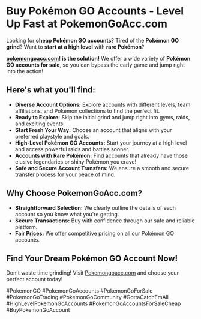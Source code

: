 # Buy Pokémon GO Accounts - Level Up Fast at PokemonGoAcc.com

Looking for **cheap Pokémon GO accounts**?  Tired of the **Pokémon GO grind**?  Want to **start at a high level** with **rare Pokémon**?  

**[pokemongoacc.com](https://www.pogoacc.com)! is the solution!** We offer a wide variety of **Pokémon GO accounts for sale**, so you can bypass the early game and jump right into the action! 

## Here's what you'll find:

* **Diverse Account Options:** Explore accounts with different levels, team affiliations, and Pokémon collections to find the perfect fit.
* **Ready to Explore:** Skip the initial grind and jump right into gyms, raids, and exciting events! 
* **Start Fresh Your Way:** Choose an account that aligns with your preferred playstyle and goals.
* **High-Level Pokémon GO Accounts:** Start your journey at a high level and access powerful raids and battles sooner.
* **Accounts with Rare Pokémon:** Find accounts that already have those elusive legendaries or shiny Pokémon you crave!
* **Safe and Secure Account Transfers:** We ensure a smooth and secure transfer process for your peace of mind. 

## Why Choose PokemonGoAcc.com?

* **Straightforward Selection:** We clearly outline the details of each account so you know what you're getting. 
* **Secure Transactions:** Buy with confidence through our safe and reliable platform. 
* **Fair Prices:** We offer competitive pricing on all our Pokémon GO accounts.

## Find Your Dream Pokémon GO Account Now!

Don't waste time grinding! Visit  [Pokemongoacc.com](https://www.pokemongoacc.com) and choose your perfect account today!

#PokemonGO #PokemonGoAccounts #PokemonGoForSale #PokemonGoTrading #PokemonGoCommunity #GottaCatchEmAll #HighLevelPokemonGoAccounts #PokemonGoAccountsForSaleCheap #BuyPokemonGoAccount 
